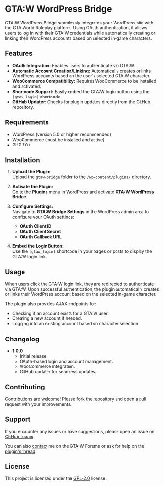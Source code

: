 # GTA:W WordPress Bridge

GTA:W WordPress Bridge seamlessly integrates your WordPress site with the GTA:World Roleplay platform. Using OAuth authentication, it allows users to log in with their GTA:W credentials while automatically creating or linking their WordPress accounts based on selected in-game characters.

## Features

- **OAuth Integration:** Enables users to authenticate via GTA:W.
- **Automatic Account Creation/Linking:** Automatically creates or links WordPress accounts based on the user's selected GTA:W character.
- **WooCommerce Compatibility:** Requires WooCommerce to be installed and activated.
- **Shortcode Support:** Easily embed the GTA:W login button using the `[gtaw_login]` shortcode.
- **GitHub Updater:** Checks for plugin updates directly from the GitHub repository.

## Requirements

- WordPress (version 5.0 or higher recommended)
- WooCommerce (must be installed and active)
- PHP 7.0+

## Installation

1. **Upload the Plugin:**  
   Upload the `gtaw-bridge` folder to the `/wp-content/plugins/` directory.

2. **Activate the Plugin:**  
   Go to the **Plugins** menu in WordPress and activate **GTA:W WordPress Bridge**.

3. **Configure Settings:**  
   Navigate to **GTA:W Bridge Settings** in the WordPress admin area to configure your OAuth settings:
   - **OAuth Client ID**
   - **OAuth Client Secret**
   - **OAuth Callback URL**

4. **Embed the Login Button:**  
   Use the `[gtaw_login]` shortcode in your pages or posts to display the GTA:W login link.

## Usage

When users click the GTA:W login link, they are redirected to authenticate via GTA:W. Upon successful authentication, the plugin automatically creates or links their WordPress account based on the selected in-game character.

The plugin also provides AJAX endpoints for:
- Checking if an account exists for a GTA:W user.
- Creating a new account if needed.
- Logging into an existing account based on character selection.

## Changelog

- **1.0.0**
  - Initial release.
  - OAuth-based login and account management.
  - WooCommerce integration.
  - GitHub updater for seamless updates.

## Contributing

Contributions are welcome! Please fork the repository and open a pull request with your improvements.

## Support

If you encounter any issues or have suggestions, please open an issue on [GitHub Issues](https://github.com/Botticena/gtaw-bridge/issues).

You can also [contact](https://forum.gta.world/en/profile/56418-lena/) me on the GTA:W Forums or ask for help on the [plugin's thread](https://forum.gta.world/en/topic/141314-guide-gtaw-oauth-wordpress-plugin/).

## License

This project is licensed under the [GPL-2.0](LICENSE) license.
